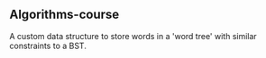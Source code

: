 ## Algorithms-course
A custom data structure to store words in a 'word tree' with similar constraints to a BST.

